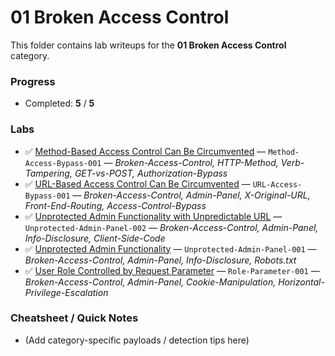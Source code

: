 # 01 Broken Access Control

This folder contains lab writeups for the **01 Broken Access Control** category.

### Progress

- Completed: **5** / **5**

### Labs

- ✅ [Method-Based Access Control Can Be Circumvented](Method-Based%20Access%20Control%20Can%20Be%20Circumvented.md) — `Method-Access-Bypass-001` — _Broken-Access-Control, HTTP-Method, Verb-Tampering, GET-vs-POST, Authorization-Bypass_
- ✅ [URL-Based Access Control Can Be Circumvented](URL-Based%20Access%20Control%20Can%20Be%20Circumvented.md) — `URL-Access-Bypass-001` — _Broken-Access-Control, Admin-Panel, X-Original-URL, Front-End-Routing, Access-Control-Bypass_
- ✅ [Unprotected Admin Functionality with Unpredictable URL](Unprotected%20Admin%20Functionality%20with%20Unpredictable%20URL.md) — `Unprotected-Admin-Panel-002` — _Broken-Access-Control, Admin-Panel, Info-Disclosure, Client-Side-Code_
- ✅ [Unprotected Admin Functionality](Unprotected%20Admin%20Functionality.md) — `Unprotected-Admin-Panel-001` — _Broken-Access-Control, Admin-Panel, Info-Disclosure, Robots.txt_
- ✅ [User Role Controlled by Request Parameter](User%20Role%20Controlled%20by%20Request%20Parameter.md) — `Role-Parameter-001` — _Broken-Access-Control, Admin-Panel, Cookie-Manipulation, Horizontal-Privilege-Escalation_

### Cheatsheet / Quick Notes

- (Add category-specific payloads / detection tips here)

